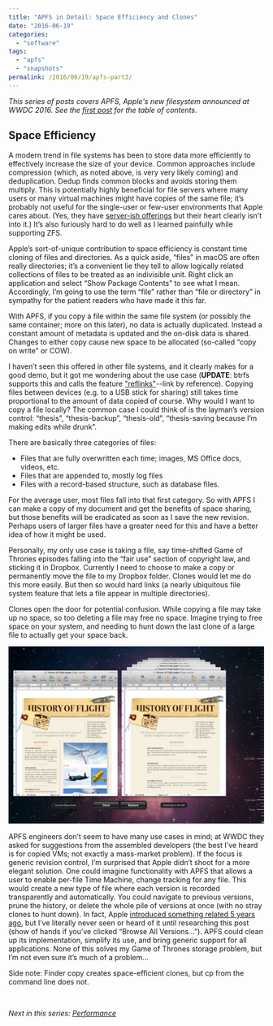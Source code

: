 ```yaml
---
title: "APFS in Detail: Space Efficiency and Clones"
date: "2016-06-19"
categories:
  - "software"
tags:
  - "apfs"
  - "snapshots"
permalink: /2016/06/19/apfs-part3/
---
```


_This series of posts covers APFS, Apple's new filesystem announced at WWDC 2016. See the [first post]( http://dtrace.org/blogs/ahl/2016/06/19/apfs-part1) for the table of contents._

## Space Efficiency

A modern trend in file systems has been to store data more efficiently to effectively increase the size of your device. Common approaches include compression (which, as noted above, is very very likely coming) and deduplication. Dedup finds common blocks and avoids storing them multiply. This is potentially highly beneficial for file servers where many users or many virtual machines might have copies of the same file; it’s probably not useful for the single-user or few-user environments that Apple cares about. (Yes, they have [server-ish offerings](http://www.apple.com/osx/server/features/#xsan) but their heart clearly isn’t into it.) It’s also furiously hard to do well as I learned painfully while supporting ZFS.

Apple’s sort-of-unique contribution to space efficiency is constant time cloning of files and directories. As a quick aside, “files” in macOS are often really directories; it’s a convenient lie they tell to allow logically related collections of files to be treated as an indivisible unit. Right click an application and select “Show Package Contents” to see what I mean. Accordingly, I’m going to use the term “file” rather than “file or directory” in sympathy for the patient readers who have made it this far.

With APFS, if you copy a file within the same file system (or possibly the same container; more on this later), no data is actually duplicated. Instead a constant amount of metadata is updated and the on-disk data is shared. Changes to either copy cause new space to be allocated (so-called “copy on write” or COW).

I haven’t seen this offered in other file systems, and it clearly makes for a good demo, but it got me wondering about the use case (**UPDATE**: btrfs supports this and calls the feature ["reflinks"](https://lwn.net/Articles/331808/)\--link by reference). Copying files between devices (e.g. to a USB stick for sharing) still takes time proportional to the amount of data copied of course. Why would I want to copy a file locally? The common case I could think of is the layman’s version control: “thesis”, “thesis-backup”, “thesis-old”, “thesis-saving because I’m making edits while drunk”.

There are basically three categories of files:

- Files that are fully overwritten each time; images, MS Office docs, videos, etc.
- Files that are appended to, mostly log files
- Files with a record-based structure, such as database files.

For the average user, most files fall into that first category. So with APFS I can make a copy of my document and get the benefits of space sharing, but those benefits will be eradicated as soon as I save the new revision. Perhaps users of larger files have a greater need for this and have a better idea of how it might be used.

Personally, my only use case is taking a file, say time-shifted Game of Thrones episodes falling into the “fair use” section of copyright law, and sticking it in Dropbox. Currently I need to choose to make a copy or permanently move the file to my Dropbox folder. Clones would let me do this more easily. But then so would hard links (a nearly ubiquitous file system feature that lets a file appear in multiple directories).

Clones open the door for potential confusion. While copying a file may take up no space, so too deleting a file may free no space. Imagine trying to free space on your system, and needing to hunt down the last clone of a large file to actually get your space back.

![](images/screenshot853.jpg "screenshot853")

APFS engineers don’t seem to have many use cases in mind; at WWDC they asked for suggestions from the assembled developers (the best I’ve heard is for copied VMs; not exactly a mass-market problem). If the focus is generic revision control, I’m surprised that Apple didn’t shoot for a more elegant solution. One could imagine functionality with APFS that allows a user to enable per-file Time Machine, change tracking for any file. This would create a new type of file where each version is recorded transparently and automatically. You could navigate to previous versions, prune the history, or delete the whole pile of versions at once (with no stray clones to hunt down). In fact, Apple [introduced something related 5 years ago](http://arstechnica.com/apple/2011/07/mac-os-x-10-7/14/#versioning-internals), but I’ve literally never seen or heard of it until researching this post (show of hands if you’ve clicked “Browse All Versions…”). APFS could clean up its implementation, simplify its use, and bring generic support for all applications. None of this solves my Game of Thrones storage problem, but I’m not even sure it’s much of a problem…

Side note: Finder copy creates space-efficient clones, but cp from the command line does not.

 

_Next in this series: [Performance](http://dtrace.org/blogs/ahl/2016/06/19/apfs-part4/)_
